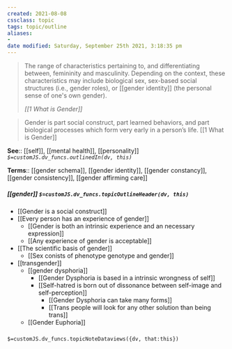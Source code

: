 ```yaml
---
created: 2021-08-08
cssclass: topic
tags: topic/outline
aliases:
-
date modified: Saturday, September 25th 2021, 3:18:35 pm
---
```


> The range of characteristics pertaining to, and differentiating between, femininity and masculinity. Depending on the context, these characteristics may include biological sex, sex-based social structures (i.e., gender roles), or [[gender identity]] (the personal sense of one's own gender).
> 
> <cite>[[1 What is Gender]]</cite>

> Gender is part social construct, part learned behaviors, and part biological processes which form very early in a person’s life.
> [[1 What is Gender]]

**See**:: [[self]], [[mental health]], [[personality]]
*`$=customJS.dv_funcs.outlinedIn(dv, this)`*

**Terms**:: [[gender schema]], [[gender identity]], [[gender constancy]], [[gender consistency]], [[gender affirming care]]
##### [[gender]] `$=customJS.dv_funcs.topicOutlineHeader(dv, this)`

- [[Gender is a social construct]]
- [[Every person has an experience of gender]]
	- [[Gender is both an intrinsic experience and an necessary expression]]
	- [[Any experience of gender is acceptable]]
- [[The scientific basis of gender]]
	- [[Sex conists of phenotype genotype and gender]]
- [[transgender]]
	- [[gender dysphoria]]
		- [[Gender Dysphoria is based in a intrinsic wrongness of self]]
		- [[Self-hatred is born out of dissonance between self-image and self-perception]]
			- [[Gender Dysphoria can take many forms]]
			- [[Trans people will look for any other solution than being trans]]
	- [[Gender Euphoria]]


###
`$=customJS.dv_funcs.topicNoteDataviews({dv, that:this})`
